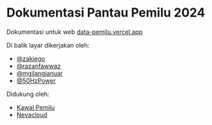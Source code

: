 # Dokumentasi Pantau Pemilu 2024

Dokumentasi untuk web [data-pemilu.vercel.app](https://data-pemilu.vercel.app)

Di balik layar dikerjakan oleh:

- [@zakiego](https://twitter.com/zakiego)
- [@razanfawwaz](https://twitter.com/razanfawwaz)
- [@mgilangjanuar](https://twitter.com/mgilangjanuar)
- [@50HzPower](https://twitter.com/50HzPower)

Didukung oleh:

- [Kawal Pemilu](https://twitter.com/KawalPemilu_org)
- [Nevacloud](https://twitter.com/NevacloudHQ)
